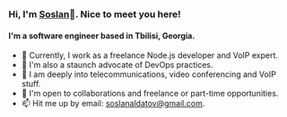 ### Hi, I'm [Soslan](https://sptm.dev)👋. Nice to meet you here! 

#### I'm a software engineer based in Tbilisi, Georgia.

- 🔭 Currently, I work as a freelance Node.js developer and VoIP expert.
- 🔧 I'm also a staunch advocate of DevOps practices.
- 📳 I am deeply into telecommunications, video conferencing and VoIP stuff.
- 👯 I'm open to collaborations and freelance or part-time opportunities.
- 📫 Hit me up by email: [soslanaldatov@gmail.com](mailto:soslanaldatov@gmail.com).

<!--
**sptmru/sptmru** is a ✨ _special_ ✨ repository because its `README.md` (this file) appears on your GitHub profile.

Here are some ideas to get you started:

- 🔭 I’m currently working on ...
- 🌱 I’m currently learning ...
- 👯 I’m looking to collaborate on ...
- 🤔 I’m looking for help with ...
- 💬 Ask me about ...
- 📫 How to reach me: ...
- 😄 Pronouns: ...
- ⚡ Fun fact: ...
-->
